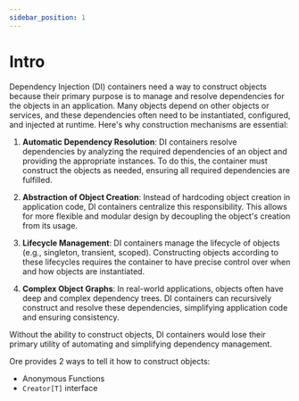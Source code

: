 ```yaml
---
sidebar_position: 1
---
```


# Intro

Dependency Injection (DI) containers need a way to construct objects because their primary purpose is to manage and
resolve dependencies for the objects in an application. Many objects depend on other objects or services, and these
dependencies often need to be instantiated, configured, and injected at runtime. Here's why construction mechanisms are
essential:

1. **Automatic Dependency Resolution**: DI containers resolve dependencies by analyzing the required dependencies of an
   object and providing the appropriate instances. To do this, the container must construct the objects as needed,
   ensuring all required dependencies are fulfilled.

2. **Abstraction of Object Creation**: Instead of hardcoding object creation in application code, DI containers
   centralize this responsibility. This allows for more flexible and modular design by decoupling the object's creation
   from its usage.

3. **Lifecycle Management**: DI containers manage the lifecycle of objects (e.g., singleton, transient, scoped).
   Constructing objects according to these lifecycles requires the container to have precise control over when and how
   objects are instantiated.

4. **Complex Object Graphs**: In real-world applications, objects often have deep and complex dependency trees. DI
   containers can recursively construct and resolve these dependencies, simplifying application code and ensuring
   consistency.

Without the ability to construct objects, DI containers would lose their primary utility of automating and simplifying
dependency management.

Ore provides 2 ways to tell it how to construct objects:
- Anonymous Functions
- `Creator[T]` interface
